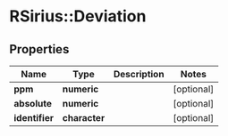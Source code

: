 # RSirius::Deviation



## Properties
Name | Type | Description | Notes
------------ | ------------- | ------------- | -------------
**ppm** | **numeric** |  | [optional] 
**absolute** | **numeric** |  | [optional] 
**identifier** | **character** |  | [optional] 


